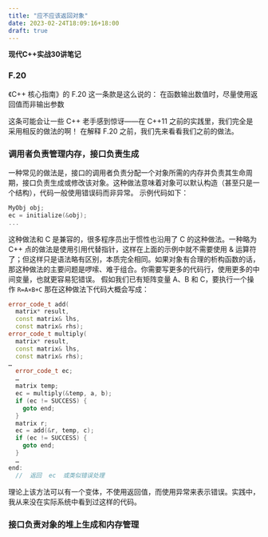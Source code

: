 ```yaml
---
title: "应不应该返回对象"
date: 2023-02-24T18:09:16+18:00
draft: true
---
```


**现代C++实战30讲笔记**

### F.20
《C++ 核心指南》的 F.20 这一条款是这么说的：
 在函数输出数值时，尽量使用返回值而非输出参数
  
这条可能会让一些 C++ 老手感到惊讶——在 C++11 之前的实践里，我们完全是采用相反的做法的啊！
在解释 F.20 之前，我们先来看看我们之前的做法。

### 调用者负责管理内存，接口负责生成
一种常见的做法是，接口的调用者负责分配一个对象所需的内存并负责其生命周期，接口负责生成或修改该对象。这种做法意味着对象可以默认构造（甚至只是一个结构），代码一般使用错误码而非异常。
示例代码如下：
```c++
MyObj obj;
ec = initialize(&obj);
...
```
这种做法和 C 是兼容的，很多程序员出于惯性也沿用了 C 的这种做法。一种略为 C++ 点的做法是使用引用代替指针，这样在上面的示例中就不需要使用 & 运算符了；但这样只是语法略有区别，本质完全相同。如果对象有合理的析构函数的话，那这种做法的主要问题是啰嗦、难于组合。你需要写更多的代码行，使用更多的中间变量，也就更容易犯错误。
假如我们已有矩阵变量 A、B 和 C，要执行一个操作
    `R=A×B+C`
那在这种做法下代码大概会写成：
```c++
error_code_t add(
  matrix* result,
  const matrix& lhs,
  const matrix& rhs);
error_code_t multiply(
  matrix* result,
  const matrix& lhs,
  const matrix& rhs);
…
  error_code_t ec;
  …
  matrix temp;
  ec = multiply(&temp, a, b);
  if (ec != SUCCESS) {
    goto end;
  }
  matrix r;
  ec = add(&r, temp, c);
  if (ec != SUCCESS) {
    goto end;
  }
  …
end:
  //  返回  ec  或类似错误处理
```
理论上该方法可以有一个变体，不使用返回值，而使用异常来表示错误。实践中，我从来没在实际系统中看到过这样的代码。

### 接口负责对象的堆上生成和内存管理
